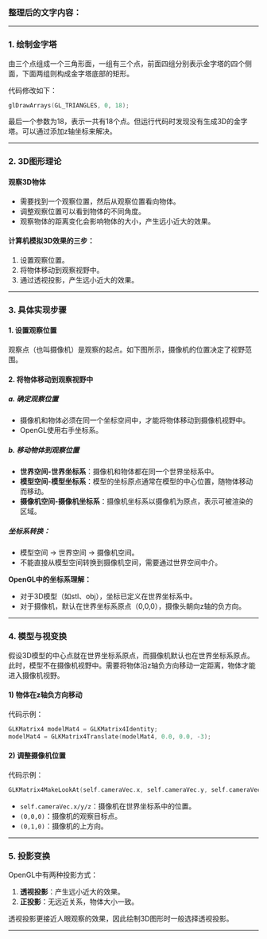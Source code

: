 ### 整理后的文字内容：

---

### 1. 绘制金字塔
由三个点组成一个三角形面，一组有三个点，前面四组分别表示金字塔的四个侧面，下面两组则构成金字塔底部的矩形。

代码修改如下：
```c
glDrawArrays(GL_TRIANGLES, 0, 18);
```
最后一个参数为18，表示一共有18个点。但运行代码时发现没有生成3D的金字塔。可以通过添加z轴坐标来解决。

---

### 2. 3D图形理论
#### 观察3D物体
- 需要找到一个观察位置，然后从观察位置看向物体。
- 调整观察位置可以看到物体的不同角度。
- 观察物体的距离变化会影响物体的大小，产生远小近大的效果。

#### 计算机模拟3D效果的三步：
1. 设置观察位置。
2. 将物体移动到观察视野中。
3. 通过透视投影，产生远小近大的效果。

---

### 3. 具体实现步骤
#### 1. 设置观察位置
观察点（也叫摄像机）是观察的起点。如下图所示，摄像机的位置决定了视野范围。

#### 2. 将物体移动到观察视野中
##### a. 确定观察位置
- 摄像机和物体必须在同一个坐标空间中，才能将物体移动到摄像机视野中。
- OpenGL使用右手坐标系。

##### b. 移动物体到观察位置
- **世界空间-世界坐标系**：摄像机和物体都在同一个世界坐标系中。
- **模型空间-模型坐标系**：模型的坐标原点通常在模型的中心位置，随物体移动而移动。
- **摄像机空间-摄像机坐标系**：摄像机坐标系以摄像机为原点，表示可被渲染的区域。

##### 坐标系转换：
- 模型空间 → 世界空间 → 摄像机空间。
- 不能直接从模型空间转换到摄像机空间，需要通过世界空间中介。

**OpenGL中的坐标系理解：**
- 对于3D模型（如stl、obj），坐标已定义在世界坐标系中。
- 对于摄像机，默认在世界坐标系原点（0,0,0），摄像头朝向z轴的负方向。

---

### 4. 模型与视变换
假设3D模型的中心点就在世界坐标系原点，而摄像机默认也在世界坐标系原点。此时，模型不在摄像机视野中。需要将物体沿z轴负方向移动一定距离，物体才能进入摄像机视野。

#### 1) 物体在z轴负方向移动
代码示例：
```c
GLKMatrix4 modelMat4 = GLKMatrix4Identity;
modelMat4 = GLKMatrix4Translate(modelMat4, 0.0, 0.0, -3);
```

#### 2) 调整摄像机位置
代码示例：
```c
GLKMatrix4MakeLookAt(self.cameraVec.x, self.cameraVec.y, self.cameraVec.z, 0, 0, 0, 0, 1, 0);
```
- `self.cameraVec.x/y/z`：摄像机在世界坐标系中的位置。
- `(0,0,0)`：摄像机的观察目标点。
- `(0,1,0)`：摄像机的上方向。

---

### 5. 投影变换
OpenGL中有两种投影方式：
1. **透视投影**：产生远小近大的效果。
2. **正投影**：无远近关系，物体大小一致。

透视投影更接近人眼观察的效果，因此绘制3D图形时一般选择透视投影。

---
